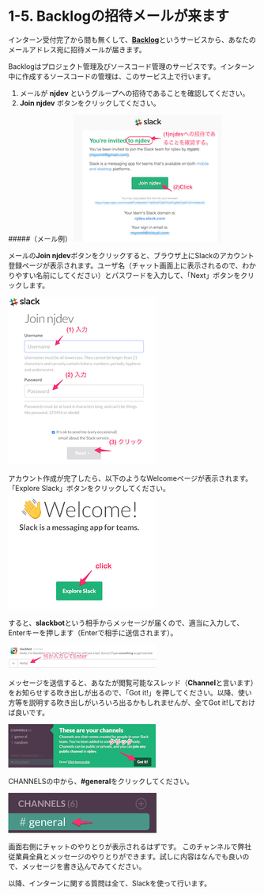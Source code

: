 # 1-5. Backlogの招待メールが来ます

インターン受付完了から間も無くして、[**Backlog**](http://www.backlog.jp/)というサービスから、あなたのメールアドレス宛に招待メールが届きます。

Backlogはプロジェクト管理及びソースコード管理のサービスです。インターン中に作成するソースコードの管理は、このサービス上で行います。

1. メールが **njdev** というグループへの招待であることを確認してください。
2. **Join njdev** ボタンをクリックしてください。

#####（メール例）
![Slack招待メール](../images/image-01-0001.png)

メールの**Join njdev**ボタンをクリックすると、ブラウザ上にSlackのアカウント登録ページが表示されます。ユーザ名（チャット画面上に表示されるので、わかりやすい名前にしてください）とパスワードを入力して、「Next」ボタンをクリックします。

![Slackアカウント作成ページ](../images/image-01-0002.png)

アカウント作成が完了したら、以下のようなWelcomeページが表示されます。「Explore Slack」ボタンをクリックしてください。
![Slackウェルカムページ](../images/image-01-0003.png)

すると、**slackbot**という相手からメッセージが届くので、適当に入力して、Enterキーを押します（Enterで相手に送信されます）。

![botとのチャット](../images/image-01-0004.png)

メッセージを送信すると、あなたが閲覧可能なスレッド（**Channel**と言います）をお知らせする吹き出しが出るので、「Got it!」を押してください。以降、使い方等を説明する吹き出しがいろいろ出るかもしれませんが、全てGot it!しておけば良いです。

![Slackからのお知らせ](../images/image-01-0005.png)

CHANNELSの中から、**#general**をクリックしてください。

![Channelを選択](../images/image-01-0006.png)

画面右側にチャットのやりとりが表示されるはずです。
このチャンネルで弊社従業員全員とメッセージのやりとりができます。試しに内容はなんでも良いので、メッセージを書き込んでみてください。

以降、インターンに関する質問は全て、Slackを使って行います。

